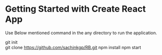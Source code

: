 # Getting Started with Create React App

Use Below mentioned command in the any directory to run the application.

git init <br/>
git clone https://github.com/sachinkgp/RB.git
npm install
npm start
